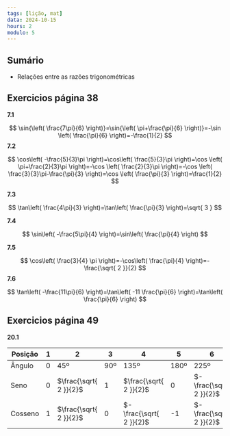 ```yaml
---
tags: [lição, mat]
data: 2024-10-15
hours: 2
modulo: 5
---
```


## Sumário
- Relações entre as razões trigonométricas

## Exercicios página 38

**7.1**

$$
\sin{\left( \frac{7\pi}{6} \right)}=\sin{\left( \pi+\frac{\pi}{6} \right)}=-\sin \left( \frac{\pi}{6} \right)=-\frac{1}{2}
$$
**7.2**

$$
\cos\left( -\frac{5}{3}\pi \right)=\cos\left( \frac{5}{3}\pi \right)=\cos \left( \pi+\frac{2}{3}\pi \right)=-\cos \left( \frac{2}{3}\pi \right)=-\cos \left( \frac{3}{3}\pi-\frac{\pi}{3} \right)=\cos \left( \frac{\pi}{3} \right)=\frac{1}{2}
$$

**7.3**

$$
\tan\left( \frac{4\pi}{3} \right)=\tan\left( \frac{\pi}{3} \right)=\sqrt{ 3 }
$$

**7.4**

$$
\sin\left( -\frac{5\pi}{4} \right)=\sin\left( \frac{\pi}{4} \right)
$$

**7.5**

$$
\cos\left( \frac{3}{4} \pi \right)=-\cos\left( \frac{\pi}{4} \right)=-\frac{\sqrt{ 2 }}{2}
$$
**7.6**

$$
\tan\left( -\frac{11\pi}{6} \right)=\tan\left( -11 \frac{\pi}{6} \right)=\tan\left( \frac{\pi}{6} \right)
$$
## Exercicios página 49

**20.1**

| Posição | 1   | 2                      | 3   | 4                       | 5    | 6                       | 7    | 8                       |
| ------- | --- | ---------------------- | --- | ----------------------- | ---- | ----------------------- | ---- | ----------------------- |
| Ângulo  | 0   | 45º                    | 90º | 135º                    | 180º | 225º                    | 270º |                         |
| Seno    | 0   | $\frac{\sqrt{ 2 }}{2}$ | 1   | $\frac{\sqrt{ 2 }}{2}$  | 0    | $-\frac{\sqrt{ 2 }}{2}$ | -1   | $-\frac{\sqrt{ 2 }}{2}$ |
| Cosseno | 1   | $\frac{\sqrt{ 2 }}{2}$ | 0   | $-\frac{\sqrt{ 2 }}{2}$ | -1   | $-\frac{\sqrt{ 2 }}{2}$ | 0    | $\frac{\sqrt{ 2 }}{2}$  |
